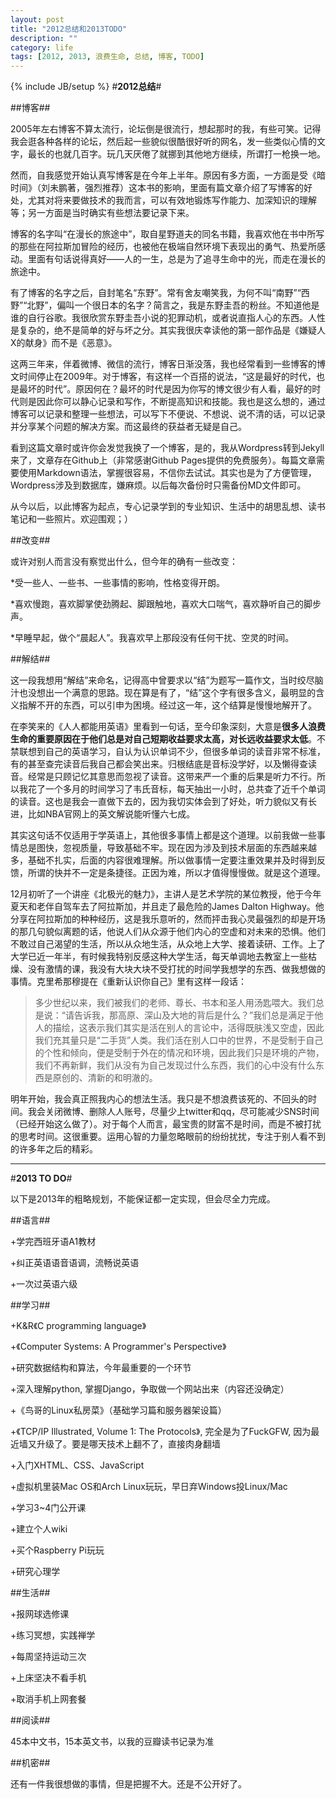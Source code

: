 ```yaml
---
layout: post
title: "2012总结和2013TODO"
description: ""
category: life
tags: [2012, 2013, 浪费生命, 总结, 博客, TODO]
---
```

{% include JB/setup %}
#**2012总结**#

##博客##

2005年左右博客不算太流行，论坛倒是很流行，想起那时的我，有些可笑。记得我会逛各种各样的论坛，然后起一些貌似很酷很好听的网名，发一些类似心情的文字，最长的也就几百字。玩几天厌倦了就挪到其他地方继续，所谓打一枪换一地。

然而，自我感觉开始认真写博客是在今年上半年。原因有多方面，一方面是受《暗时间》（刘未鹏著，强烈推荐）这本书的影响，里面有篇文章介绍了写博客的好处，尤其对将来要做技术的我而言，可以有效地锻炼写作能力、加深知识的理解等；另一方面是当时确实有些想法要记录下来。

博客的名字叫“在漫长的旅途中”，取自星野道夫的同名书籍，我喜欢他在书中所写的那些在阿拉斯加冒险的经历，也被他在极端自然环境下表现出的勇气、热爱所感动。里面有句话说得真好——人的一生，总是为了追寻生命中的光，而走在漫长的旅途中。

有了博客的名字之后，自封笔名“东野”。常有舍友嘲笑我，为何不叫“南野”“西野”“北野”，偏叫一个很日本的名字？简言之，我是东野圭吾的粉丝。不知道他是谁的自行谷歌。我很欣赏东野圭吾小说的犯罪动机，或者说直指人心的东西。人性是复杂的，绝不是简单的好与坏之分。其实我很庆幸读他的第一部作品是《嫌疑人X的献身》而不是《恶意》。

这两三年来，伴着微博、微信的流行，博客日渐没落，我也经常看到一些博客的博文时间停止在2009年。对于博客，有这样一个百搭的说法，“这是最好的时代，也是最坏的时代”。原因何在？最坏的时代是因为你写的博文很少有人看，最好的时代则是因此你可以静心记录和写作，不断提高知识和技能。我也是这么想的，通过博客可以记录和整理一些想法，可以写下不便说、不想说、说不清的话，可以记录并分享某个问题的解决方案。而这最终的获益者无疑是自己。

看到这篇文章时或许你会发觉我换了一个博客，是的，我从Wordpress转到Jekyll来了，文章存在Github上（非常感谢Github Pages提供的免费服务）。每篇文章需要使用Markdown语法，掌握很容易，不信你去试试。其实也是为了方便管理，Wordpress涉及到数据库，嫌麻烦。以后每次备份时只需备份MD文件即可。

从今以后，以此博客为起点，专心记录学到的专业知识、生活中的胡思乱想、读书笔记和一些照片。欢迎围观；）

##改变##

或许对别人而言没有察觉出什么，但今年的确有一些改变：

*受一些人、一些书、一些事情的影响，性格变得开朗。

*喜欢慢跑，喜欢脚掌使劲腾起、脚跟触地，喜欢大口喘气，喜欢静听自己的脚步声。

*早睡早起，做个“晨起人”。我喜欢早上那段没有任何干扰、空灵的时间。


##解结##

这一段我想用“解结”来命名，记得高中曾要求以“结”为题写一篇作文，当时绞尽脑汁也没想出一个满意的思路。现在算是有了，“结”这个字有很多含义，最明显的含义指解不开的东西，可以引申为困境。经过这一年，这个结算是慢慢地解开了。

在李笑来的《人人都能用英语》里看到一句话，至今印象深刻，大意是**很多人浪费生命的重要原因在于他们总是对自己短期收益要求太高，对长远收益要求太低**。不禁联想到自己的英语学习，自认为认识单词不少，但很多单词的读音非常不标准，有的甚至查完读音后我自己都会笑出来。归根结底是音标没学好，以及懒得查读音。经常是只顾记忆其意思而忽视了读音。这带来严一个重的后果是听力不行。所以我花了一个多月的时间学习了韦氏音标，每天抽出一小时，总共查了近千个单词的读音。这也是我会一直做下去的，因为我切实体会到了好处，听力貌似又有长进，比如NBA官网上的英文解说能听懂六七成。

其实这句话不仅适用于学英语上，其他很多事情上都是这个道理。以前我做一些事情总是图快，忽视质量，导致基础不牢。现在因为涉及到技术层面的东西越来越多，基础不扎实，后面的内容很难理解。所以做事情一定要注重效果并及时得到反馈，所谓的快并不一定是条捷径。正因为难，所以才值得慢慢做。就是这个道理。

12月初听了一个讲座《北极光的魅力》，主讲人是艺术学院的某位教授，他于今年夏天和老伴自驾车去了阿拉斯加，并且走了最危险的James Dalton Highway。他分享在阿拉斯加的种种经历，这是我乐意听的，然而抨击我心灵最强烈的却是开场的那几句貌似离题的话，他说人们从众源于他们内心的空虚和对未来的恐惧。他们不敢过自己渴望的生活，所以从众地生活，从众地上大学、接着读研、工作。上了大学已近一年半，有时候我特别反感这种大学生活，每天单调地去教室上一些枯燥、没有激情的课，我没有大块大块不受打扰的时间学我想学的东西、做我想做的事情。克里希那穆提在《重新认识你自己》里有这样一段话：
>多少世纪以来，我们被我们的老师、尊长、书本和圣人用汤匙喂大。我们总是说：“请告诉我，那高原、深山及大地的背后是什么？”我们总是满足于他人的描绘，这表示我们其实是活在别人的言论中，活得既肤浅又空虚，因此我们充其量只是“二手货”人类。我们活在别人口中的世界，不是受制于自己的个性和倾向，便是受制于外在的情况和环境，因此我们只是环境的产物，我们不再新鲜，我们从没有为自己发现过什么东西，我们的心中没有什么东西是原创的、清新的和明澈的。

明年开始，我会真正照我内心的想法生活。我只是不想浪费该死的、不回头的时间。我会关闭微博、删除人人账号，尽量少上twitter和qq，尽可能减少SNS时间（已经开始这么做了）。对于每个人而言，最宝贵的财富不是时间，而是不被打扰的思考时间。这很重要。运用心智的力量忽略眼前的纷纷扰扰，专注于别人看不到的许多年之后的精彩。

***

#**2013 TO DO**#

以下是2013年的粗略规划，不能保证都一定实现，但会尽全力完成。

##语言##

+学完西班牙语A1教材

+纠正英语语音语调，流畅说英语

+一次过英语六级

##学习##

+K&R《C programming language》

+《Computer Systems: A Programmer's Perspective》

+研究数据结构和算法，今年最重要的一个环节

+深入理解python, 掌握Django，争取做一个网站出来（内容还没确定）

+《鸟哥的Linux私房菜》（基础学习篇和服务器架设篇）

+《TCP/IP Illustrated, Volume 1: The Protocols》, 完全是为了FuckGFW, 因为最近墙又升级了。要是哪天技术上翻不了，直接肉身翻墙

+入门XHTML、CSS、JavaScript

+虚拟机里装Mac OS和Arch Linux玩玩，早日弃Windows投Linux/Mac

+学习3~4门公开课

+建立个人wiki

+买个Raspberry Pi玩玩

+研究心理学

##生活##

+报网球选修课

+练习冥想，实践禅学

+每周坚持运动三次

+上床坚决不看手机

+取消手机上网套餐

##阅读##

45本中文书，15本英文书，以我的豆瓣读书记录为准

##机密##

还有一件我很想做的事情，但是把握不大。还是不公开好了。

